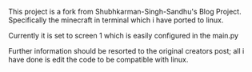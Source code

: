 This project is a fork from  Shubhkarman-Singh-Sandhu's Blog Project. Specifically the minecraft in terminal which i have ported to linux.

Currently it is set to screen 1 which is easily configured in the main.py

Further information should be resorted to the original creators post; all i have done is edit the code to be compatible with linux.
